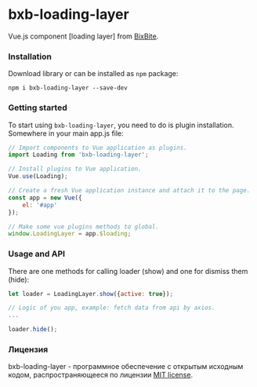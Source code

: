 # bxb-loading-layer
Vue.js component [loading layer] from [BixBite](https://github.com/russsiq/bixbite).

### Installation

Download library or can be installed as `npm` package:
```console
npm i bxb-loading-layer --save-dev
```

### Getting started

To start using `bxb-loading-layer`, you need to do is plugin installation. Somewhere in your main app.js file:
```js
// Import components to Vue application as plugins.
import Loading from 'bxb-loading-layer';

// Install plugins to Vue application.
Vue.use(Loading);

// Create a fresh Vue application instance and attach it to the page.
const app = new Vue({
    el: '#app'
});

// Make some vue plugins methods to global.
window.LoadingLayer = app.$loading;
```

### Usage and API

There are one methods for calling loader (show) and one for dismiss them (hide):
```js
let loader = LoadingLayer.show({active: true});

// Logic of you app, example: fetch data from api by axios.
...

loader.hide();
```

### Лицензия

bxb-loading-layer - программное обеспечение с открытым исходным кодом, распространяющееся по лицензии [MIT license](https://choosealicense.com/licenses/mit/).

